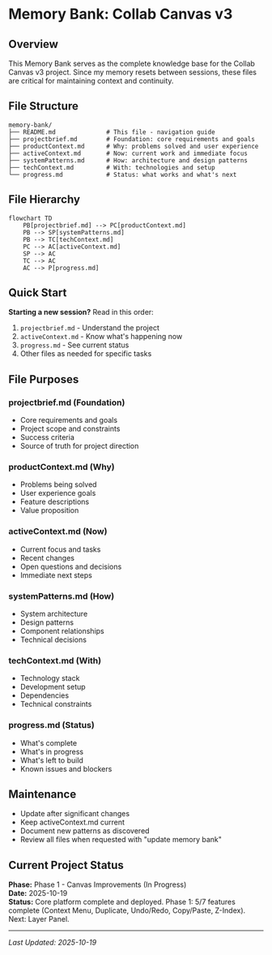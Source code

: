 # Memory Bank: Collab Canvas v3

## Overview
This Memory Bank serves as the complete knowledge base for the Collab Canvas v3 project. Since my memory resets between sessions, these files are critical for maintaining context and continuity.

## File Structure
```
memory-bank/
├── README.md              # This file - navigation guide
├── projectbrief.md        # Foundation: core requirements and goals
├── productContext.md      # Why: problems solved and user experience
├── activeContext.md       # Now: current work and immediate focus
├── systemPatterns.md      # How: architecture and design patterns
├── techContext.md         # With: technologies and setup
└── progress.md            # Status: what works and what's next
```

## File Hierarchy
```mermaid
flowchart TD
    PB[projectbrief.md] --> PC[productContext.md]
    PB --> SP[systemPatterns.md]
    PB --> TC[techContext.md]
    PC --> AC[activeContext.md]
    SP --> AC
    TC --> AC
    AC --> P[progress.md]
```

## Quick Start
**Starting a new session?** Read in this order:
1. `projectbrief.md` - Understand the project
2. `activeContext.md` - Know what's happening now
3. `progress.md` - See current status
4. Other files as needed for specific tasks

## File Purposes

### projectbrief.md (Foundation)
- Core requirements and goals
- Project scope and constraints
- Success criteria
- Source of truth for project direction

### productContext.md (Why)
- Problems being solved
- User experience goals
- Feature descriptions
- Value proposition

### activeContext.md (Now)
- Current focus and tasks
- Recent changes
- Open questions and decisions
- Immediate next steps

### systemPatterns.md (How)
- System architecture
- Design patterns
- Component relationships
- Technical decisions

### techContext.md (With)
- Technology stack
- Development setup
- Dependencies
- Technical constraints

### progress.md (Status)
- What's complete
- What's in progress
- What's left to build
- Known issues and blockers

## Maintenance
- Update after significant changes
- Keep activeContext.md current
- Document new patterns as discovered
- Review all files when requested with "update memory bank"

## Current Project Status
**Phase:** Phase 1 - Canvas Improvements (In Progress)  
**Date:** 2025-10-19  
**Status:** Core platform complete and deployed. Phase 1: 5/7 features complete (Context Menu, Duplicate, Undo/Redo, Copy/Paste, Z-Index). Next: Layer Panel.

---
*Last Updated: 2025-10-19*

